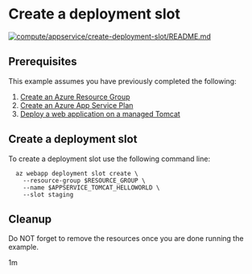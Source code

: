 
# Create a deployment slot

[![compute/appservice/create-deployment-slot/README.md](https://github.com/Azure-Samples/java-on-azure-examples/actions/workflows/compute_appservice_create-deployment-slot_README_md.yml/badge.svg)](https://github.com/Azure-Samples/java-on-azure-examples/actions/workflows/compute_appservice_create-deployment-slot_README_md.yml)

## Prerequisites

This example assumes you have previously completed the following:

1. [Create an Azure Resource Group](../../../general/group/create/README.md)
1. [Create an Azure App Service Plan](../create-plan/README.md)
1. [Deploy a web application on a managed Tomcat](../tomcat-helloworld/README.md)

## Create a deployment slot

<!-- workflow.cron(0 1 * * 1) -->
<!-- workflow.include(../tomcat-helloworld/README.md) -->

To create a deployment slot use the following command line:

```shell
  az webapp deployment slot create \
    --resource-group $RESOURCE_GROUP \
    --name $APPSERVICE_TOMCAT_HELLOWORLD \
    --slot staging
```

## Cleanup

<!-- workflow.directOnly()

export RESULT=$(az webapp deployment slot list --resource-group $RESOURCE_GROUP --name $APPSERVICE_TOMCAT_HELLOWORLD  --output tsv --query [0].state)

az group delete --name $RESOURCE_GROUP --yes || true

if [[ "$RESULT" != Running ]]; then
  echo 'Deployment slot is NOT running'
  exit 1
fi
  -->

Do NOT forget to remove the resources once you are done running the example.

1m
